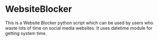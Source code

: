 # WebsiteBlocker
This is a Website Blocker python script which can be used by users who waste lots of time on social media websites.
It uses datetime module for getting system time.
